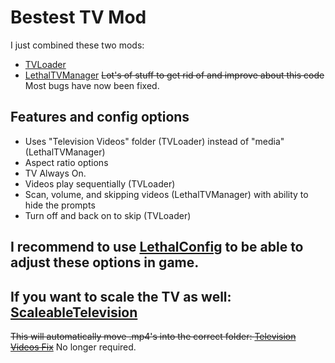 # Bestest TV Mod
I just combined these two mods:  
- [TVLoader](https://thunderstore.io/c/lethal-company/p/Rattenbonkers/TVLoader/)
- [LethalTVManager](https://thunderstore.io/c/lethal-company/p/Bushwacc/LethalTVManager/)
~~Lot's of stuff to get rid of and improve about this code~~ Most bugs have now been fixed. 
## Features and config options
- Uses "Television Videos" folder (TVLoader) instead of "media" (LethalTVManager)
- Aspect ratio options
- TV Always On.
- Videos play sequentially (TVLoader)
- Scan, volume, and skipping videos (LethalTVManager) with ability to hide the prompts
- Turn off and back on to skip (TVLoader)
## I recommend to use [LethalConfig](https://thunderstore.io/c/lethal-company/p/AinaVT/LethalConfig/) to be able to adjust these options in game. 
## If you want to scale the TV as well: [ScaleableTelevision](https://thunderstore.io/c/lethal-company/p/DeathWrench/ScaleableTelevision/)
~~This will automatically move .mp4's into the correct folder: [Television Videos Fix](https://thunderstore.io/c/lethal-company/p/DeathWrench/TelevisionVideosFix/)~~ No longer required.